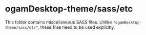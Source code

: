 # ogamDesktop-theme/sass/etc

This folder contains miscellaneous SASS files. Unlike `"ogamDesktop-theme/sass/etc"`, these files
need to be used explicitly.
